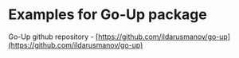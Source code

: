 # Examples for Go-Up package

Go-Up github repository - [https://github.com/ildarusmanov/go-up](https://github.com/ildarusmanov/go-up)